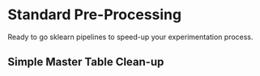 # Standard Pre-Processing

Ready to go sklearn pipelines to speed-up your experimentation process.

## Simple Master Table Clean-up
